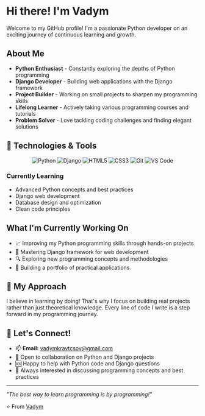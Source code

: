# Hi there!  I'm Vadym

<!--
**VadymCov/VadymCov** is a ✨ _special_ ✨ repository because its `README.md` (this file) appears on your GitHub profile.
-->

Welcome to my GitHub profile! I'm a passionate Python developer on an exciting journey of continuous learning and growth.

##  About Me

-  **Python Enthusiast** - Constantly exploring the depths of Python programming
-  **Django Developer** - Building web applications with the Django framework
-  **Project Builder** - Working on small projects to sharpen my programming skills
-  **Lifelong Learner** - Actively taking various programming courses and tutorials
-  **Problem Solver** - Love tackling coding challenges and finding elegant solutions

## 🔧 Technologies & Tools

<p align="center">
  <img src="https://img.shields.io/badge/Python-3776AB?style=for-the-badge&logo=python&logoColor=white" alt="Python"/>
  <img src="https://img.shields.io/badge/Django-092E20?style=for-the-badge&logo=django&logoColor=white" alt="Django"/>
  <img src="https://img.shields.io/badge/HTML5-E34F26?style=for-the-badge&logo=html5&logoColor=white" alt="HTML5"/>
  <img src="https://img.shields.io/badge/CSS3-1572B6?style=for-the-badge&logo=css3&logoColor=white" alt="CSS3"/>
  <img src="https://img.shields.io/badge/Git-F05032?style=for-the-badge&logo=git&logoColor=white" alt="Git"/>
  <img src="https://img.shields.io/badge/VS%20Code-007ACC?style=for-the-badge&logo=visual-studio-code&logoColor=white" alt="VS Code"/>
</p>

###  Currently Learning
- Advanced Python concepts and best practices
- Django web development
- Database design and optimization
- Clean code principles

##  What I'm Currently Working On

- 📈 Improving my Python programming skills through hands-on projects
- 🎯 Mastering Django framework for web development
- 🔍 Exploring new programming concepts and methodologies
- 📝 Building a portfolio of practical applications

## 💼 My Approach

I believe in learning by doing! That's why I focus on building real projects rather than just theoretical knowledge. Every line of code I write is a step forward in my programming journey.

## 🤝 Let's Connect!

- 📫 **Email:** vadymkravtcsov@gmail.com
- 💬 Open to collaboration on Python and Django projects
- 🆘 Happy to help with Python code and Django questions
- 🤖 Always interested in discussing programming concepts and best practices


---

*"The best way to learn programming is by programming!"*

⭐️ From [Vadym](https://github.com/VadymCov)
